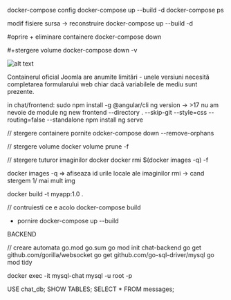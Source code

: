 docker-compose config
docker-compose up --build -d
docker-compose ps

modif fisiere sursa -> reconstruire
docker-compose up --build -d

#oprire + eliminare containere
docker-compose down

#+stergere volume
docker-compose down -v 

![alt text](image.png)

Containerul oficial Joomla are anumite limitări - unele versiuni necesită completarea formularului web chiar dacă variabilele de mediu sunt prezente.

in chat/frontend:
sudo npm install -g @angular/cli
ng version -> >17 nu am nevoie de module
ng new frontend --directory . --skip-git --style=css --routing=false --standalone
npm install
ng serve

// stergere containere pornite
odcker-compose down --remove-orphans


// stergere volume
docker volume prune -f

// stergere tuturor imaginilor docker
docker rmi $(docker images -q) -f

docker images -q => afiseaza id urile locale ale imaginilor
rmi -> cand stergem 1/ mai mult img

docker build -t myapp:1.0 .

// contruiesti ce e acolo
docker-compose build

+ pornire
docker-compose up --build


BACKEND


// creare automata go.mod go.sum
go mod init chat-backend
go get github.com/gorilla/websocket
go get github.com/go-sql-driver/mysql
go mod tidy

docker exec -it mysql-chat  mysql -u root -p

USE chat_db;
SHOW TABLES;
SELECT * FROM messages;
